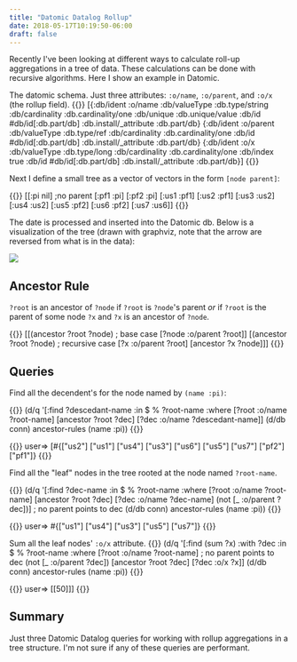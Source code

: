 ```yaml
---
title: "Datomic Datalog Rollup"
date: 2018-05-17T10:19:50-06:00
draft: false 
---
```


Recently I've been looking at different ways to calculate roll-up aggregations
in a tree of data. These calculations can be done with recursive algorithms. Here 
I show an example in Datomic.


The datomic schema. Just three attributes: `:o/name`, `:o/parent`, and `:o/x` 
(the rollup field).
{{<highlight clojure >}}
[{:db/ident :o/name
  :db/valueType :db.type/string
  :db/cardinality :db.cardinality/one
  :db/unique :db.unique/value
  :db/id #db/id[:db.part/db]
  :db.install/_attribute :db.part/db}
 {:db/ident :o/parent
  :db/valueType :db.type/ref
  :db/cardinality :db.cardinality/one
  :db/id #db/id[:db.part/db]
  :db.install/_attribute :db.part/db}
 {:db/ident :o/x
  :db/valueType :db.type/long
  :db/cardinality :db.cardinality/one
  :db/index true
  :db/id #db/id[:db.part/db]
  :db.install/_attribute :db.part/db}]
{{</highlight>}}



Next I define a small tree as a vector of vectors in the form `[node parent]`:

{{<highlight clojure >}}
[[:pi nil] ;no parent
 [:pf1 :pi]
 [:pf2 :pi]
 [:us1 :pf1]
 [:us2 :pf1]
 [:us3 :us2]
 [:us4 :us2]
 [:us5 :pf2]
 [:us6 :pf2]
 [:us7 :us6]]
{{</highlight>}}


The date is processed and inserted into the Datomic db. Below is a visualization 
of the tree (drawn with graphviz, note that the arrow are reversed from what 
is in the data):

<div style="width: 100%">
  <img style="display: block; margin: 0 auto;" src="../tree.png" />
</div>


## Ancestor Rule 
`?root` is an ancestor of `?node` if `?root` is `?node`'s parent *or* if `?root`
is the parent of some node `?x` and `?x` is an ancestor of `?node`. 

{{<highlight clojure >}}
[[(ancestor ?root ?node) ; base case
  [?node :o/parent ?root]] 
 [(ancestor ?root ?node) ; recursive case
  [?x :o/parent ?root]
  [ancestor ?x ?node]]]
{{</highlight>}}

## Queries

Find all the decendent's for the node named by `(name :pi)`:

{{<highlight clojure >}}
(d/q '[:find ?descedant-name 
       :in $ % ?root-name
       :where 
       [?root :o/name ?root-name]
       [ancestor ?root ?dec]
       [?dec :o/name ?descedant-name]]
     (d/db conn)
     ancestor-rules
     (name :pi))
{{</highlight>}}

{{<highlight clojure >}}
user=> [#{["us2"] ["us1"] ["us4"] ["us3"] ["us6"] ["us5"] ["us7"] ["pf2"] ["pf1"]} 
{{</highlight>}}



Find all the "leaf" nodes in the tree rooted at the node named `?root-name`.

{{<highlight clojure >}}
(d/q '[:find ?dec-name 
       :in $ % ?root-name
       :where 
       [?root :o/name ?root-name]
       [ancestor ?root ?dec]
       [?dec :o/name ?dec-name]
       (not [_ :o/parent ?dec])] ; no parent points to dec
     (d/db conn)
     ancestor-rules
     (name :pi))
{{</highlight>}}

{{<highlight clojure >}}
user=> #{["us1"] ["us4"] ["us3"] ["us5"] ["us7"]}
{{</highlight>}}


Sum all the leaf nodes' `:o/x` attribute.
{{<highlight clojure >}}
(d/q '[:find (sum ?x) 
       :with ?dec
       :in $ % ?root-name
       :where 
       [?root :o/name ?root-name]
       ; no parent points to dec
       (not [_ :o/parent ?dec])
       [ancestor ?root ?dec]
       [?dec :o/x ?x]]
     (d/db conn)
     ancestor-rules
     (name :pi))
{{</highlight>}}

{{<highlight clojure >}}
user=> [[50]]]
{{</highlight>}}

## Summary
Just three Datomic Datalog queries for working with rollup aggregations
in a tree structure.  I'm not sure if any of these queries are performant.


